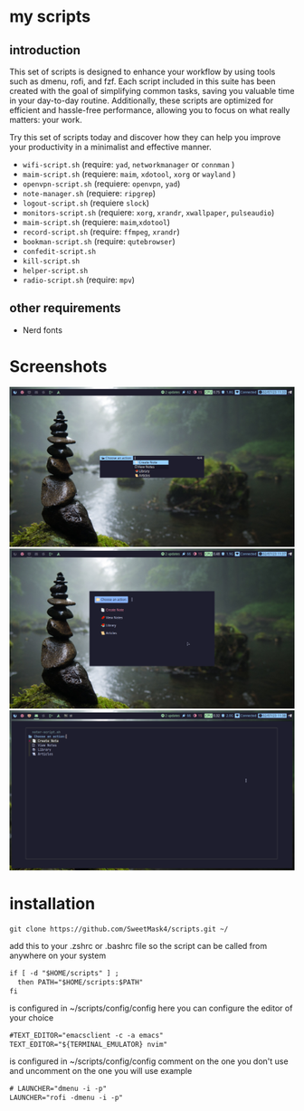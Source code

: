 # my scripts

## introduction

This set of scripts is designed to enhance your workflow by using tools such as dmenu, rofi, and fzf. Each script included in this suite has been created with the goal of simplifying common tasks, saving you valuable time in your day-to-day routine. Additionally, these scripts are optimized for efficient and hassle-free performance, allowing you to focus on what really matters: your work.

Try this set of scripts today and discover how they can help you improve your productivity in a minimalist and effective manner.

- `wifi-script.sh` (require: `yad`, `networkmanager` or `connman` )
- `maim-script.sh` (requiere: `maim`, `xdotool`, `xorg` or `wayland` )
- `openvpn-script.sh` (requiere: `openvpn`, `yad`)
- `note-manager.sh` (requiere: `ripgrep`)
- `logout-script.sh` (requiere `slock`)
- `monitors-script.sh` (requiere: `xorg`, `xrandr`, `xwallpaper`, `pulseaudio`)
- `maim-script.sh` (requiere: `maim`,`xdotool`)
- `record-script.sh` (require: `ffmpeg`, `xrandr`)
- `bookman-script.sh` (require: `qutebrowser`)
- `confedit-script.sh`
- `kill-script.sh`
- `helper-script.sh`
- `radio-script.sh` (require: `mpv`)

## other requirements
- Nerd fonts

# Screenshots

![dmenu](https://github.com/SweetMask4/scripts/blob/main/screenshots/dmenu.png?raw=true)
![rofi](https://github.com/SweetMask4/scripts/blob/main/screenshots/rofi.png?raw=true)
![fzf](https://github.com/SweetMask4/scripts/blob/main/screenshots/fzf.png?raw=true)

# installation

```shell
git clone https://github.com/SweetMask4/scripts.git ~/
```

add this to your .zshrc or .bashrc file so the script can be called from anywhere on your system

```shell
if [ -d "$HOME/scripts" ] ;
  then PATH="$HOME/scripts:$PATH"
fi
```
is configured in ~/scripts/config/config
here you can configure the editor of your choice

```shell
#TEXT_EDITOR="emacsclient -c -a emacs"
TEXT_EDITOR="${TERMINAL_EMULATOR} nvim"
```

is configured in ~/scripts/config/config
comment on the one you don't use and uncomment on the one you will use example

```shell
# LAUNCHER="dmenu -i -p"
LAUNCHER="rofi -dmenu -i -p"
```
